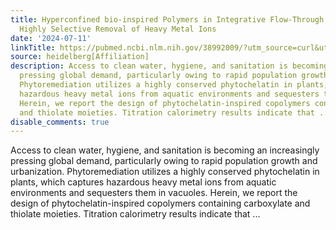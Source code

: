 ```yaml
---
title: Hyperconfined bio-inspired Polymers in Integrative Flow-Through Systems for
  Highly Selective Removal of Heavy Metal Ions
date: '2024-07-11'
linkTitle: https://pubmed.ncbi.nlm.nih.gov/38992009/?utm_source=curl&utm_medium=rss&utm_campaign=pubmed-2&utm_content=1FakS-2QOkCT8HsMOQP1bCRQ4YzyumYOmxmF0moLsQ3dFB1E9V&fc=20220326224207&ff=20240712181613&v=2.18.0.post9+e462414
source: heidelberg[Affiliation]
description: Access to clean water, hygiene, and sanitation is becoming an increasingly
  pressing global demand, particularly owing to rapid population growth and urbanization.
  Phytoremediation utilizes a highly conserved phytochelatin in plants, which captures
  hazardous heavy metal ions from aquatic environments and sequesters them in vacuoles.
  Herein, we report the design of phytochelatin-inspired copolymers containing carboxylate
  and thiolate moieties. Titration calorimetry results indicate that ...
disable_comments: true
---
```

Access to clean water, hygiene, and sanitation is becoming an increasingly pressing global demand, particularly owing to rapid population growth and urbanization. Phytoremediation utilizes a highly conserved phytochelatin in plants, which captures hazardous heavy metal ions from aquatic environments and sequesters them in vacuoles. Herein, we report the design of phytochelatin-inspired copolymers containing carboxylate and thiolate moieties. Titration calorimetry results indicate that ...